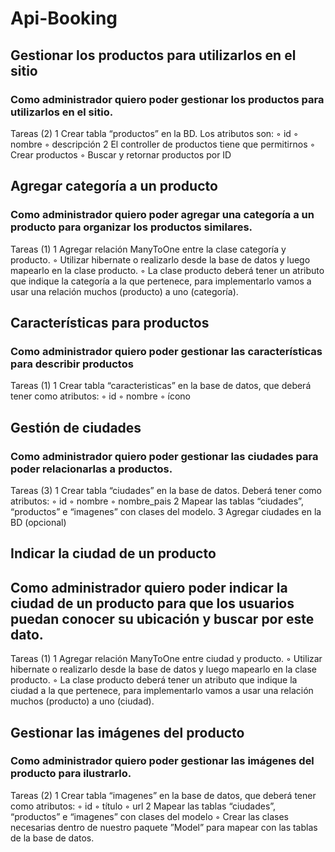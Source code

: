 # Api-Booking

## Gestionar los productos para utilizarlos en el sitio
### Como administrador quiero poder gestionar los productos para utilizarlos en el sitio.

Tareas (2)
	1	Crear tabla “productos” en la BD. Los atributos son:
	◦	id
	◦	nombre
	◦	descripción
	2	El controller de productos tiene que permitirnos
	◦	Crear productos
	◦	Buscar y retornar productos por ID

## Agregar categoría a un producto
### Como administrador quiero poder agregar una categoría a un producto para organizar los productos similares.

Tareas (1)
	1	Agregar relación ManyToOne entre la clase categoría y producto.
	◦	Utilizar hibernate o realizarlo desde la base de datos y luego mapearlo en la clase producto.
	◦	La clase producto deberá tener un atributo que indique la categoría a la que pertenece, para implementarlo vamos a usar una relación muchos (producto) a uno (categoría).
	
## Características para productos
### Como administrador quiero poder gestionar las características para describir productos

Tareas (1)
	1	Crear tabla “caracteristicas” en la base de datos, que deberá tener como atributos:
	◦	id
	◦	nombre
	◦	ícono
	
## Gestión de ciudades
### Como administrador quiero poder gestionar las ciudades para poder relacionarlas a productos.

Tareas (3)
	1	Crear tabla “ciudades” en la base de datos. Deberá tener como atributos:
	◦	id
	◦	nombre
	◦	nombre_pais
	2	Mapear las tablas “ciudades”, “productos” e “imagenes” con clases del modelo.
	3	Agregar ciudades en la BD (opcional)
	
## Indicar la ciudad de un producto
## Como administrador quiero poder indicar la ciudad de un producto para que los usuarios puedan conocer su ubicación y buscar por este dato.

Tareas (1)
	1	Agregar relación ManyToOne entre ciudad y producto.
	◦	Utilizar hibernate o realizarlo desde la base de datos y luego mapearlo en la clase producto.
	◦	La clase producto deberá tener un atributo que indique la ciudad a la que pertenece, para implementarlo vamos a usar una relación muchos (producto) a uno (ciudad).

## Gestionar las imágenes del producto
### Como administrador quiero poder gestionar las imágenes del producto para ilustrarlo.

Tareas (2)
	1	Crear tabla “imagenes” en la base de datos, que deberá tener como atributos:
	◦	id
	◦	título
	◦	url
	2	Mapear las tablas “ciudades”, “productos” e “imagenes” con clases del modelo
	◦	Crear las clases necesarias dentro de nuestro paquete ”Model” para mapear con las tablas de la base de datos.
